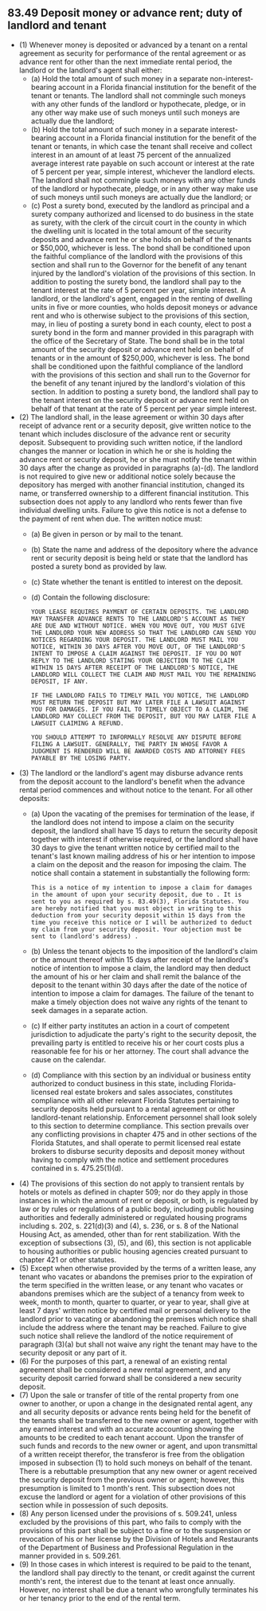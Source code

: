 ## 83.49 Deposit money or advance rent; duty of landlord and tenant
- (1) Whenever money is deposited or advanced by a tenant on a rental agreement as security for performance of the rental agreement or as advance rent for other than the next immediate rental period, the landlord or the landlord's agent shall either:
  - (a) Hold the total amount of such money in a separate non-interest-bearing account in a Florida financial institution for the benefit of the tenant or tenants. The landlord shall not commingle such moneys with any other funds of the landlord or hypothecate, pledge, or in any other way make use of such moneys until such moneys are actually due the landlord;
  - (b) Hold the total amount of such money in a separate interest-bearing account in a Florida financial institution for the benefit of the tenant or tenants, in which case the tenant shall receive and collect interest in an amount of at least 75 percent of the annualized average interest rate payable on such account or interest at the rate of 5 percent per year, simple interest, whichever the landlord elects. The landlord shall not commingle such moneys with any other funds of the landlord or hypothecate, pledge, or in any other way make use of such moneys until such moneys are actually due the landlord; or
  - (c) Post a surety bond, executed by the landlord as principal and a surety company authorized and licensed to do business in the state as surety, with the clerk of the circuit court in the county in which the dwelling unit is located in the total amount of the security deposits and advance rent he or she holds on behalf of the tenants or $50,000, whichever is less. The bond shall be conditioned upon the faithful compliance of the landlord with the provisions of this section and shall run to the Governor for the benefit of any tenant injured by the landlord's violation of the provisions of this section. In addition to posting the surety bond, the landlord shall pay to the tenant interest at the rate of 5 percent per year, simple interest. A landlord, or the landlord's agent, engaged in the renting of dwelling units in five or more counties, who holds deposit moneys or advance rent and who is otherwise subject to the provisions of this section, may, in lieu of posting a surety bond in each county, elect to post a surety bond in the form and manner provided in this paragraph with the office of the Secretary of State. The bond shall be in the total amount of the security deposit or advance rent held on behalf of tenants or in the amount of $250,000, whichever is less. The bond shall be conditioned upon the faithful compliance of the landlord with the provisions of this section and shall run to the Governor for the benefit of any tenant injured by the landlord's violation of this section. In addition to posting a surety bond, the landlord shall pay to the tenant interest on the security deposit or advance rent held on behalf of that tenant at the rate of 5 percent per year simple interest.
- (2) The landlord shall, in the lease agreement or within 30 days after receipt of advance rent or a security deposit, give written notice to the tenant which includes disclosure of the advance rent or security deposit. Subsequent to providing such written notice, if the landlord changes the manner or location in which he or she is holding the advance rent or security deposit, he or she must notify the tenant within 30 days after the change as provided in paragraphs (a)-(d). The landlord is not required to give new or additional notice solely because the depository has merged with another financial institution, changed its name, or transferred ownership to a different financial institution. This subsection does not apply to any landlord who rents fewer than five individual dwelling units. Failure to give this notice is not a defense to the payment of rent when due. The written notice must:
  - (a) Be given in person or by mail to the tenant.
  - (b) State the name and address of the depository where the advance rent or security deposit is being held or state that the landlord has posted a surety bond as provided by law.
  - (c) State whether the tenant is entitled to interest on the deposit.
  - (d) Contain the following disclosure:

    ```
    YOUR LEASE REQUIRES PAYMENT OF CERTAIN DEPOSITS. THE LANDLORD MAY TRANSFER ADVANCE RENTS TO THE LANDLORD'S ACCOUNT AS THEY ARE DUE AND WITHOUT NOTICE. WHEN YOU MOVE OUT, YOU MUST GIVE THE LANDLORD YOUR NEW ADDRESS SO THAT THE LANDLORD CAN SEND YOU NOTICES REGARDING YOUR DEPOSIT. THE LANDLORD MUST MAIL YOU NOTICE, WITHIN 30 DAYS AFTER YOU MOVE OUT, OF THE LANDLORD'S INTENT TO IMPOSE A CLAIM AGAINST THE DEPOSIT. IF YOU DO NOT REPLY TO THE LANDLORD STATING YOUR OBJECTION TO THE CLAIM WITHIN 15 DAYS AFTER RECEIPT OF THE LANDLORD'S NOTICE, THE LANDLORD WILL COLLECT THE CLAIM AND MUST MAIL YOU THE REMAINING DEPOSIT, IF ANY.

    IF THE LANDLORD FAILS TO TIMELY MAIL YOU NOTICE, THE LANDLORD MUST RETURN THE DEPOSIT BUT MAY LATER FILE A LAWSUIT AGAINST YOU FOR DAMAGES. IF YOU FAIL TO TIMELY OBJECT TO A CLAIM, THE LANDLORD MAY COLLECT FROM THE DEPOSIT, BUT YOU MAY LATER FILE A LAWSUIT CLAIMING A REFUND.

    YOU SHOULD ATTEMPT TO INFORMALLY RESOLVE ANY DISPUTE BEFORE FILING A LAWSUIT. GENERALLY, THE PARTY IN WHOSE FAVOR A JUDGMENT IS RENDERED WILL BE AWARDED COSTS AND ATTORNEY FEES PAYABLE BY THE LOSING PARTY.
    ```
- (3) The landlord or the landlord's agent may disburse advance rents from the deposit account to the landlord's benefit when the advance rental period commences and without notice to the tenant. For all other deposits:
  - (a) Upon the vacating of the premises for termination of the lease, if the landlord does not intend to impose a claim on the security deposit, the landlord shall have 15 days to return the security deposit together with interest if otherwise required, or the landlord shall have 30 days to give the tenant written notice by certified mail to the tenant's last known mailing address of his or her intention to impose a claim on the deposit and the reason for imposing the claim. The notice shall contain a statement in substantially the following form:

    ```
    This is a notice of my intention to impose a claim for damages in the amount of upon your security deposit, due to . It is sent to you as required by s. 83.49(3), Florida Statutes. You are hereby notified that you must object in writing to this deduction from your security deposit within 15 days from the time you receive this notice or I will be authorized to deduct my claim from your security deposit. Your objection must be sent to (landlord's address) .
    ```
  - (b) Unless the tenant objects to the imposition of the landlord's claim or the amount thereof within 15 days after receipt of the landlord's notice of intention to impose a claim, the landlord may then deduct the amount of his or her claim and shall remit the balance of the deposit to the tenant within 30 days after the date of the notice of intention to impose a claim for damages. The failure of the tenant to make a timely objection does not waive any rights of the tenant to seek damages in a separate action.
  - (c) If either party institutes an action in a court of competent jurisdiction to adjudicate the party's right to the security deposit, the prevailing party is entitled to receive his or her court costs plus a reasonable fee for his or her attorney. The court shall advance the cause on the calendar.
  - (d) Compliance with this section by an individual or business entity authorized to conduct business in this state, including Florida-licensed real estate brokers and sales associates, constitutes compliance with all other relevant Florida Statutes pertaining to security deposits held pursuant to a rental agreement or other landlord-tenant relationship. Enforcement personnel shall look solely to this section to determine compliance. This section prevails over any conflicting provisions in chapter 475 and in other sections of the Florida Statutes, and shall operate to permit licensed real estate brokers to disburse security deposits and deposit money without having to comply with the notice and settlement procedures contained in s. 475.25(1)(d).
- (4) The provisions of this section do not apply to transient rentals by hotels or motels as defined in chapter 509; nor do they apply in those instances in which the amount of rent or deposit, or both, is regulated by law or by rules or regulations of a public body, including public housing authorities and federally administered or regulated housing programs including s. 202, s. 221(d)(3) and (4), s. 236, or s. 8 of the National Housing Act, as amended, other than for rent stabilization. With the exception of subsections (3), (5), and (6), this section is not applicable to housing authorities or public housing agencies created pursuant to chapter 421 or other statutes.
- (5) Except when otherwise provided by the terms of a written lease, any tenant who vacates or abandons the premises prior to the expiration of the term specified in the written lease, or any tenant who vacates or abandons premises which are the subject of a tenancy from week to week, month to month, quarter to quarter, or year to year, shall give at least 7 days' written notice by certified mail or personal delivery to the landlord prior to vacating or abandoning the premises which notice shall include the address where the tenant may be reached. Failure to give such notice shall relieve the landlord of the notice requirement of paragraph (3)(a) but shall not waive any right the tenant may have to the security deposit or any part of it.
- (6) For the purposes of this part, a renewal of an existing rental agreement shall be considered a new rental agreement, and any security deposit carried forward shall be considered a new security deposit.
- (7) Upon the sale or transfer of title of the rental property from one owner to another, or upon a change in the designated rental agent, any and all security deposits or advance rents being held for the benefit of the tenants shall be transferred to the new owner or agent, together with any earned interest and with an accurate accounting showing the amounts to be credited to each tenant account. Upon the transfer of such funds and records to the new owner or agent, and upon transmittal of a written receipt therefor, the transferor is free from the obligation imposed in subsection (1) to hold such moneys on behalf of the tenant. There is a rebuttable presumption that any new owner or agent received the security deposit from the previous owner or agent; however, this presumption is limited to 1 month's rent. This subsection does not excuse the landlord or agent for a violation of other provisions of this section while in possession of such deposits.
- (8) Any person licensed under the provisions of s. 509.241, unless excluded by the provisions of this part, who fails to comply with the provisions of this part shall be subject to a fine or to the suspension or revocation of his or her license by the Division of Hotels and Restaurants of the Department of Business and Professional Regulation in the manner provided in s. 509.261.
- (9) In those cases in which interest is required to be paid to the tenant, the landlord shall pay directly to the tenant, or credit against the current month's rent, the interest due to the tenant at least once annually. However, no interest shall be due a tenant who wrongfully terminates his or her tenancy prior to the end of the rental term. 
